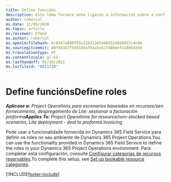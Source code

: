 ```yaml
---
title: Define funcións
description: Este tema fornece unha ligazón a información sobre a configuración de categorías de recursos reservables.
author: ruhercul
ms.date: 11/05/2020
ms.topic: article
ms.reviewer: kfend
ms.author: ruhercul
ms.openlocfilehash: 6c0347a880f59a220313d5d40d3246d6857c4c80
ms.sourcegitcommit: 40f68387f594180af64a5e5c748b6efa188bd300
ms.translationtype: HT
ms.contentlocale: gl-ES
ms.lasthandoff: 05/10/2021
ms.locfileid: "6011729"
---
```

# <a name="define-roles"></a><span data-ttu-id="75430-103">Define funcións</span><span class="sxs-lookup"><span data-stu-id="75430-103">Define roles</span></span>

<span data-ttu-id="75430-104">_**Aplícase a:** Project Operations para escenarios baseados en recursos/sen fornecemento, despregamento de Lite: xestionar a facturación proforma_</span><span class="sxs-lookup"><span data-stu-id="75430-104">_**Applies To:** Project Operations for resource/non-stocked based scenarios, Lite deployment - deal to proforma invoicing_</span></span>

<span data-ttu-id="75430-105">Pode usar a funcionalidade fornecida en Dynamics 365 Field Service para definir os roles no seu ambiente de Dynamics 365 Project Operations.</span><span class="sxs-lookup"><span data-stu-id="75430-105">You can use the functionality provided in Dynamics 365 Field Service to define the roles in your Dynamics 365 Project Operations environment.</span></span> <span data-ttu-id="75430-106">Para completar esta configuración, consulte [Configurar categorías de recursos reservables](/dynamics365/field-service/set-up-bookable-resource-categories).</span><span class="sxs-lookup"><span data-stu-id="75430-106">To complete this setup, see [Set up bookable resource categories](/dynamics365/field-service/set-up-bookable-resource-categories).</span></span>


[!INCLUDE[footer-include](../includes/footer-banner.md)]